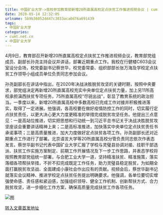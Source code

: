 ```yaml
---
title: 中国矿业大学->我校参加教育部新增20所直属高校定点扶贫工作推进视频会议 | cumt.net.cn
date: 2020-05-14 12:32:05
urlname: 5b9b36052dd47c3033aca0d76a691439
tags: 
- 中国矿业大学
categories:
- cumt.net.cn
- 中国矿业大学
---
```

4月9日，教育部召开新增20所直属高校定点扶贫工作推进视频会议，教育部党组成员、副部长孙尧主持会议并讲话，部署近期重点工作。我校在行健楼C603会议室设分会场，校党委副书记蔡世华，校党委常委、组织部部长张万海及学校定点扶贫工作领导小组成员单位负责同志参加会议。

孙尧副部长在讲话中指出，在2020年决战决胜脱贫攻坚的关键时期，按照中央要求，部党组决定再新增20所直属高校充实中央单位定点扶贫力量，加上另11所高校承担滇西扶贫专项任务，75所直属高校“尽锐出战”，彰显了教育系统的政治担当。一季度以来，新增20所直属高校中多数高校已完成工作对接并积极推进落实，取得了一定进展。他强调，各高校要在做好疫情防控工作的同时，切实履行定点扶贫责任，以更大决心更大力度更精准的举措完成脱贫攻坚任务。他提出三点意见：一是高站位推进，切实把思想和行动统一到习近平总书记关于决战决胜脱贫攻坚座谈会重要讲话精神上来；二是高标准推进，加快落实中央单位定点扶贫责任书承诺事项；三是高质量推进，加大力度做好定点扶贫各项工作。孙尧副部长还对近期重点工作进行了部署。北京语言大学等20所直属高校分管负责同志依次作表态发言。蔡世华副书记代表中国矿业大学汇报了学校与灵璧县协调对接、挂职干部选派、扶贫工作实施方案制定、前期工作开展情况及下一步工作思路，并表态学校将按照教育部党组统一部署，与合肥工业大学一道，坚持精准扶贫、精准施策，落实落细各项帮扶举措，不折不扣完成既定工作任务，助力灵璧县稳定脱贫，为如期全面打赢脱贫攻坚战、全面建成小康社会作出应有的贡献。视频会后，蔡世华副书记就落实会议精神、推进学校定点扶贫任务提出明确要求。他强调，各单位要切实增强使命感、责任感和紧迫感，加强组织领导、健全工作机制、创新帮扶方式、合力脱贫攻坚，进一步细化工作方案，确保高质量完成扶贫工作各项任务。

![图](http://xwzx.cumt.edu.cn/_upload/article/images/38/99/3552078842b7a4ee794536ac454b/7838250a-f796-4771-8fd5-5fe08066e5ff.jpg)

[转入文章首发地址](http://xwzx.cumt.edu.cn/9f/f9/c523a565241/page.htm)